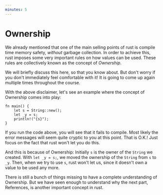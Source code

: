 ```yaml
---
minutes: 5
---
```


# Ownership

We already mentioned that one of the main selling points of rust is compile time
memory safety, _without_ garbage collection. In order to achieve this, rust
imposes some very important rules on how values can be used. These rules are
collectively known as the concept of _Ownership_.

We will briefly discuss this here, so that you know about. But don't worry if
you don't immediately feel comfortable with it! It is going to come up again
multiple times throughout the course.

With the above disclaimer, let's see an example where the concept of Ownership
comes into play:

```rust,editable,compile_fail
fn main() {
    let s = String::new();
    let _y = s;
    println!("{s}");
}
```

If you run the code above, you will see that it fails to compile. Most likely
the error messages will seem quite cryptic to you at this point. That is O.K.!
Just focus on the fact that rust won't let you do this.

And this is because of Ownership: Initially `s` is the owner of the `String` we
created. With `let _y = s;`, we moved the ownership of the `String` from `s` to
`_y`. Then, when we try to use `s`, rust won't let us, since it doesn't own a
value to be used any more.

There is still a bunch of things missing to have a complete understanding of
Ownership. But we have seen enough to understand why the next part, References,
is another important concept in rust.
